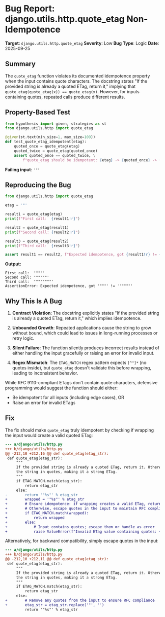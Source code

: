 # Bug Report: django.utils.http.quote_etag Non-Idempotence

**Target**: `django.utils.http.quote_etag`
**Severity**: Low
**Bug Type**: Logic
**Date**: 2025-09-25

## Summary

The `quote_etag` function violates its documented idempotence property when the input contains quote characters. The docstring states "If the provided string is already a quoted ETag, return it," implying that `quote_etag(quote_etag(x)) == quote_etag(x)`. However, for inputs containing quotes, repeated calls produce different results.

## Property-Based Test

```python
from hypothesis import given, strategies as st
from django.utils.http import quote_etag

@given(st.text(min_size=1, max_size=100))
def test_quote_etag_idempotent(etag):
    quoted_once = quote_etag(etag)
    quoted_twice = quote_etag(quoted_once)
    assert quoted_once == quoted_twice, \
        f"quote_etag should be idempotent: {etag} -> {quoted_once} -> {quoted_twice}"
```

**Failing input**: `'"'`

## Reproducing the Bug

```python
from django.utils.http import quote_etag

etag = '"'

result1 = quote_etag(etag)
print(f"First call:  {result1!r}")

result2 = quote_etag(result1)
print(f"Second call: {result2!r}")

result3 = quote_etag(result2)
print(f"Third call:  {result3!r}")

assert result1 == result2, f"Expected idempotence, got {result1!r} != {result2!r}"
```

**Output:**
```
First call:  '"""'
Second call: '"""""'
Third call:  '"""""""'
AssertionError: Expected idempotence, got '"""' != '"""""'
```

## Why This Is A Bug

1. **Contract Violation**: The docstring explicitly states "If the provided string is already a quoted ETag, return it," which implies idempotence.

2. **Unbounded Growth**: Repeated applications cause the string to grow without bound, which could lead to issues in long-running processes or retry logic.

3. **Silent Failure**: The function silently produces incorrect results instead of either handling the input gracefully or raising an error for invalid input.

4. **Regex Mismatch**: The `ETAG_MATCH` regex pattern expects `[^"]*` (no quotes inside), but `quote_etag` doesn't validate this before wrapping, leading to inconsistent behavior.

While RFC 9110-compliant ETags don't contain quote characters, defensive programming would suggest the function should either:
- Be idempotent for all inputs (including edge cases), OR
- Raise an error for invalid ETags

## Fix

The fix should make `quote_etag` truly idempotent by checking if wrapping the input would create a valid quoted ETag:

```diff
--- a/django/utils/http.py
+++ b/django/utils/http.py
@@ -212,10 +212,16 @@ def quote_etag(etag_str):
 def quote_etag(etag_str):
     """
     If the provided string is already a quoted ETag, return it. Otherwise, wrap
     the string in quotes, making it a strong ETag.
     """
     if ETAG_MATCH.match(etag_str):
         return etag_str
     else:
-        return '"%s"' % etag_str
+        wrapped = '"%s"' % etag_str
+        # Ensure idempotence: if wrapping creates a valid ETag, return it
+        # Otherwise, escape quotes in the input to maintain RFC compliance
+        if ETAG_MATCH.match(wrapped):
+            return wrapped
+        else:
+            # Input contains quotes; escape them or handle as error
+            raise ValueError(f"Invalid ETag value containing quotes: {etag_str!r}")
```

Alternatively, for backward compatibility, simply escape quotes in the input:

```diff
--- a/django/utils/http.py
+++ b/django/utils/http.py
@@ -212,10 +212,11 @@ def quote_etag(etag_str):
 def quote_etag(etag_str):
     """
     If the provided string is already a quoted ETag, return it. Otherwise, wrap
     the string in quotes, making it a strong ETag.
     """
     if ETAG_MATCH.match(etag_str):
         return etag_str
     else:
+        # Remove any quotes from the input to ensure RFC compliance
+        etag_str = etag_str.replace('"', '')
         return '"%s"' % etag_str
```